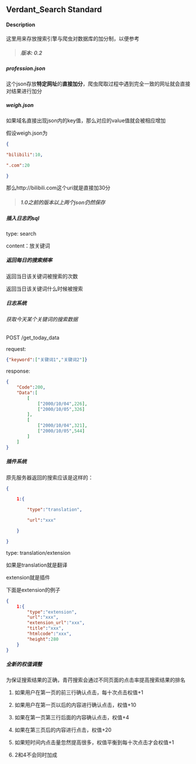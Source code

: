 ##   Verdant_Search Standard

#### Description

这里用来存放搜索引擎与爬虫对数据库的加分制，以便参考

> ##### 版本: 0.2

##### profession.json

这个json存放**特定网址**的**直接加分**，爬虫爬取过程中遇到完全一致的网址就会直接对结果进行加分

##### weigh.json

如果域名直接出现json内的key值，那么对应的value值就会被相应增加



假设weigh.json为

```json
{

"bilibili":10,

".com":20

}
```

那么http://bilibili.com这个uri就是直接加30分



> ##### 1.0之前的版本以上两个json仍然保存

##### 插入日志的sql

type: search

content：放关键词



##### 返回每日的搜索频率

返回当日该关键词被搜索的次数

返回当日该关键词什么时候被搜索



##### 日志系统

###### 获取今天某个关键词的搜索数据

POST /get_today_data 

request:
```json
{"keyword":["关键词1","关键词2"]}
```

response:
```json
{
    "Code":200,
    "Data":[
        [
            ["2000/10/04",226],
            ["2000/10/05",326]
        ],
        [
            ["2000/10/04",321],
            ["2000/10/05",544]
        ]
    ]
}
```

##### 插件系统

原先服务器返回的搜索应该是这样的：

```json
{

    1:{

        "type":"translation",

        "url":"xxx"

    }

}
```

type: translation/extension

如果是translation就是翻译

extension就是插件

下面是extension的例子

```json
{
    1:{
        "type":"extension",
        "url":"xxx",
        "extension_url":"xxx",
        "title":"xxx",
        "htmlcode":"xxx",
        "height":280
    }
}
```





##### 全新的权值调整

​	为保证搜索结果的正确，青荇搜索会通过不同页面的点击率提高搜索结果的排名

1. 如果用户在第一页的前三行确认点击，每十次点击权值+1
2. 如果用户在第一页以后的内容进行确认点击，权值+10
3. 如果在第一页第三行后面的内容确认点击，权值+4

4. 如果在第三页后的内容进行点击，权值+20
5. 如果短时间内点击量忽然提高很多，权值平衡到每十次点击才会权值+1
6. 2和4不会同时加成




